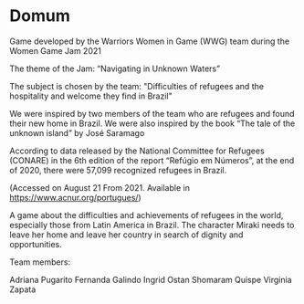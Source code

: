# Domum

Game developed by the Warriors Women in Game (WWG) team during the Women Game Jam 2021


The theme of the Jam: “Navigating in Unknown Waters”

The subject is chosen by the team: "Difficulties of refugees and the hospitality and welcome they find in Brazil"

We were inspired by two members of the team who are refugees and found their new home in Brazil. We were also inspired by the book “The tale of the unknown island” by José Saramago


According to data released by the National Committee for Refugees (CONARE) in the 6th edition of the report “Refúgio em Números”, at the end of 2020, there were 57,099 recognized refugees in Brazil.

(Accessed on August 21 From 2021. Available in  https://www.acnur.org/portugues/)

A game about the difficulties and achievements of refugees in the world, especially those from Latin America in Brazil. The character Miraki needs to leave her home and leave her country in search of dignity and opportunities.



Team members:

Adriana Pugarito
Fernanda Galindo
Ingrid Ostan
Shomaram Quispe
Virginia Zapata